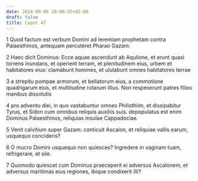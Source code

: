 ```yaml
---
date: 2024-09-06 20:00:55+02:00
draft: false
title: Caput 47
---
```





1 Quod factum est verbum Domini ad Ieremiam prophetam contra Palaesthinos, antequam percuteret Pharao Gazam:

2 Haec dicit Dominus: Ecce aquae ascendunt ab Aquilone, et erunt quasi torrens inundans, et operient terram, et plenitudinem eius, urbem et habitatores eius: clamabunt homines, et ululabunt omnes habitatores terrae

3 a strepitu pompae armorum, et bellatorum eius, a commotione quadrigarum eius, et multitudine rotarum illius. Non respexerunt patres filios manibus dissolutis

4 pro adventu diei, in quo vastabuntur omnes Philisthiim, et dissipabitur Tyrus, et Sidon cum omnibus reliquis auxiliis suis. depopulatus est enim Dominus Palaesthinos, reliquias insulae Cappadociae.

5 Venit calvitium super Gazam: conticuit Ascalon, et reliquiae vallis earum, usquequo concideris?

6 O mucro Domini usquequo non quiesces? Ingredere in vaginam tuam, refrigerare, et sile.

7 Quomodo quiescet cum Dominus praeceperit ei adversus Ascalonem, et adversus maritimas eius regiones, ibique condixerit illi?


